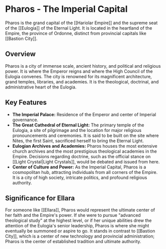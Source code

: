 # Pharos - The Imperial Capital

Pharos is the grand capital of the [[Hariolar Empire]] and the supreme seat of the [[Eulogia]] of the Eternal Light. It is located in the heartland of the Empire, the province of Ordonne, distinct from provincial capitals like [[Bastion City]].

## Overview
Pharos is a city of immense scale, ancient history, and political and religious power. It is where the Emperor reigns and where the High Council of the Eulogia convenes. The city is renowned for its magnificent architecture, grand temples, libraries, and academies. It is the theological, doctrinal, and administrative heart of the Eulogia.

## Key Features
*   **The Imperial Palace:** Residence of the Emperor and center of Imperial governance.
*   **The Great Cathedral of Eternal Light:** The primary temple of the Eulogia, a site of pilgrimage and the location for major religious pronouncements and ceremonies. It is said to be built on the site where Nites, the first Saint, sacrificed herself to bring the Eternal Light.
*   **Eulogian Archives and Academies:** Pharos houses the most extensive church archives and the most prestigious theological academies in the Empire. Decisions regarding doctrine, such as the official stance on [[Light Crystal|Light Crystals]], would be debated and issued from here.
*   **Center of Culture and Power:** As the Imperial Capital, Pharos is a cosmopolitan hub, attracting individuals from all corners of the Empire. It is a city of high society, intricate politics, and profound religious authority.

## Significance for Ellara
For someone like [[Ellara]], Pharos would represent the ultimate center of her faith and the Empire's power. If she were to pursue "advanced theological study" at the highest level, or if her unique abilities drew the attention of the Eulogia's senior leadership, Pharos is where she might eventually be summoned or aspire to go. It stands in contrast to [[Bastion City]], which is a center of new technology and provincial administration; Pharos is the center of established tradition and ultimate authority.